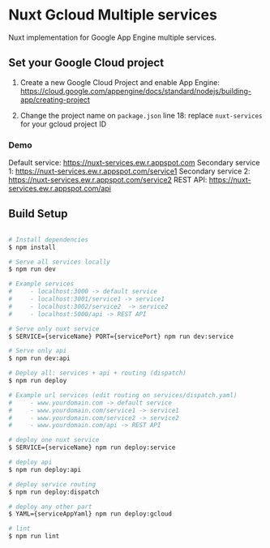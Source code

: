 # Nuxt Gcloud Multiple services

Nuxt implementation for Google App Engine multiple services. 


## Set your Google Cloud project

1. Create a new Google Cloud Project and enable App Engine: https://cloud.google.com/appengine/docs/standard/nodejs/building-app/creating-project

2. Change the project name on `package.json` line 18: replace `nuxt-services` for your gcloud project ID


### Demo

Default service: https://nuxt-services.ew.r.appspot.com
Secondary service 1: https://nuxt-services.ew.r.appspot.com/service1
Secondary service 2: https://nuxt-services.ew.r.appspot.com/service2
REST API: https://nuxt-services.ew.r.appspot.com/api

## Build Setup

```bash

# Install dependencies
$ npm install

# Serve all services locally
$ npm run dev 

# Example services
#     - localhost:3000 -> default service
#     - localhost:3001/service1 -> service1
#     - localhost:3002/service2  -> service2
#     - localhost:5000/api -> REST API

# Serve only nuxt service
$ SERVICE={serviceName} PORT={servicePort} npm run dev:service

# Serve only api
$ npm run dev:api

# Deploy all: services + api + routing (dispatch)
$ npm run deploy

# Example url services (edit routing on services/dispatch.yaml)
#     - www.yourdomain.com -> default service
#     - www.yourdomain.com/service1 -> service1
#     - www.yourdomain.com/service2 -> service2
#     - www.yourdomain.com/api -> REST API

# deploy one nuxt service
$ SERVICE={serviceName} npm run deploy:service

# deploy api
$ npm run deploy:api

# deploy service routing
$ npm run deploy:dispatch

# deploy any other part
$ YAML={serviceAppYaml} npm run deploy:gcloud

# lint
$ npm run lint
```
